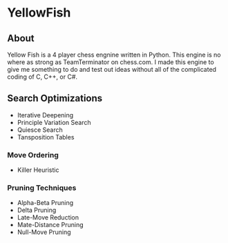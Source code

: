 # YellowFish
## About
Yellow Fish is a 4 player chess engnine written in Python. This engine is no where as strong as TeamTerminator on chess.com. I made this engine to give me something to do and test out ideas without all of the complicated coding of C, C++, or C#.

## Search Optimizations
- Iterative Deepening
- Principle Variation Search
- Quiesce Search
- Tansposition Tables

### Move Ordering
- Killer Heuristic

### Pruning Techniques
- Alpha-Beta Pruning
- Delta Pruning
- Late-Move Reduction
- Mate-Distance Pruning
- Null-Move Pruning
